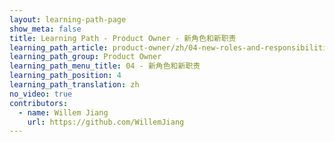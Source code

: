 ```yaml
---
layout: learning-path-page
show_meta: false
title: Learning Path - Product Owner - 新角色和新职责
learning_path_article: product-owner/zh/04-new-roles-and-responsibilities-article-zh.asciidoc
learning_path_group: Product Owner
learning_path_menu_title: 04 - 新角色和新职责
learning_path_position: 4
learning_path_translation: zh
no_video: true
contributors:
  - name: Willem Jiang
    url: https://github.com/WillemJiang
---
```

<!--- This file autogenerated from https://github.com/InnerSourceCommons/InnerSourceLearningPath/blob/master/scripts -->
